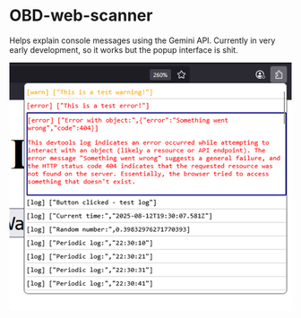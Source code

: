 # OBD-web-scanner

Helps explain console messages using the Gemini API. Currently in very early development, so it works but the popup interface is shit.

![OBD-web-scanner](demo.png)
